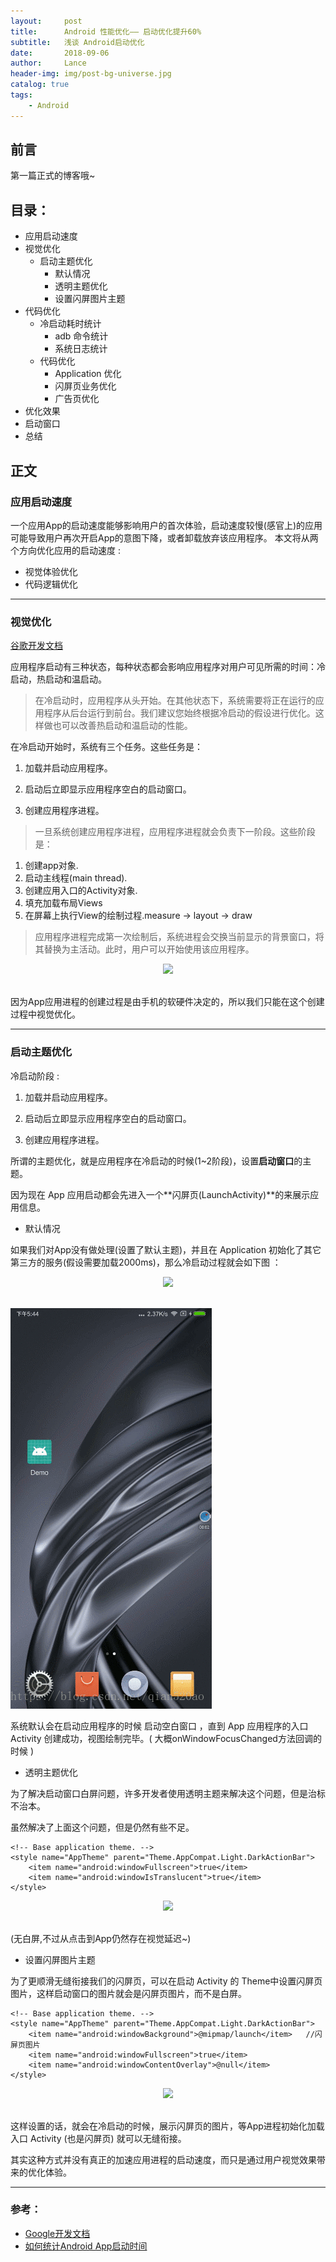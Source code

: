 ```yaml
---
layout:     post
title:      Android 性能优化—— 启动优化提升60%
subtitle:   浅谈 Android启动优化
date:       2018-09-06
author:     Lance
header-img: img/post-bg-universe.jpg
catalog: true
tags:
    - Android
---
```


## 前言

第一篇正式的博客哦~


## 目录：

* 应用启动速度
* 视觉优化
	* 启动主题优化
        * 默认情况
        * 透明主题优化
        * 设置闪屏图片主题
* 代码优化
	* 冷启动耗时统计
       *  adb 命令统计
       *  系统日志统计
	* 代码优化
       *  Application 优化
       *  闪屏页业务优化
       *  广告页优化
* 优化效果
* 启动窗口
* 总结

## 正文

### 应用启动速度

一个应用App的启动速度能够影响用户的首次体验，启动速度较慢(感官上)的应用可能导致用户再次开启App的意图下降，或者卸载放弃该应用程序。
本文将从两个方向优化应用的启动速度 :

* 视觉体验优化
* 代码逻辑优化

***


### 视觉优化


[谷歌开发文档](https://developer.android.com/topic/performance/vitals/launch-time)

应用程序启动有三种状态，每种状态都会影响应用程序对用户可见所需的时间：冷启动，热启动和温启动。

>在冷启动时，应用程序从头开始。在其他状态下，系统需要将正在运行的应用程序从后台运行到前台。我们建议您始终根据冷启动的假设进行优化。这样做也可以改善热启动和温启动的性能。

在冷启动开始时，系统有三个任务。这些任务是：

1. 加载并启动应用程序。

2. 启动后立即显示应用程序空白的启动窗口。

3. 创建应用程序进程。

>一旦系统创建应用程序进程，应用程序进程就会负责下一阶段。这些阶段是：

1. 创建app对象.
2. 启动主线程(main thread).
3. 创建应用入口的Activity对象.
4. 填充加载布局Views
5. 在屏幕上执行View的绘制过程.measure -> layout -> draw

>应用程序进程完成第一次绘制后，系统进程会交换当前显示的背景窗口，将其替换为主活动。此时，用户可以开始使用该应用程序。

<div align="center"> <img src="http://liuyuabnn.github.io/img/android_blog_image1.png"/> </div><br>

因为App应用进程的创建过程是由手机的软硬件决定的，所以我们只能在这个创建过程中视觉优化。

---

### 启动主题优化

冷启动阶段 : 

1. 加载并启动应用程序。 

2. 启动后立即显示应用程序空白的启动窗口。 

3. 创建应用程序进程。

所谓的主题优化，就是应用程序在冷启动的时候(1~2阶段)，设置**启动窗口**的主题。

因为现在 App 应用启动都会先进入一个**闪屏页(LaunchActivity)**的来展示应用信息。

* 默认情况

 
如果我们对App没有做处理(设置了默认主题)，并且在 Application 初始化了其它第三方的服务(假设需要加载2000ms)，那么冷启动过程就会如下图 ：

<div align="center"> <img src="http://liuyuabnn.github.io/img/android_blog_image2.jif"/> </div><br>

![](https://github.com/liuyuabnn/liuyuabnn.github.io/blob/master/img/android_blog_image2.gif)

系统默认会在启动应用程序的时候 启动空白窗口 ，直到 App 应用程序的入口 Activity 创建成功，视图绘制完毕。( 大概onWindowFocusChanged方法回调的时候 )


* 透明主题优化

为了解决启动窗口白屏问题，许多开发者使用透明主题来解决这个问题，但是治标不治本。

虽然解决了上面这个问题，但是仍然有些不足。

    <!-- Base application theme. -->
    <style name="AppTheme" parent="Theme.AppCompat.Light.DarkActionBar">
        <item name="android:windowFullscreen">true</item>
        <item name="android:windowIsTranslucent">true</item>
    </style>

<div align="center"> <img src="http://liuyuabnn.github.io/img/android_blog_image3.jif"/> </div><br>

(无白屏,不过从点击到App仍然存在视觉延迟~)

* 设置闪屏图片主题

为了更顺滑无缝衔接我们的闪屏页，可以在启动 Activity 的 Theme中设置闪屏页图片，这样启动窗口的图片就会是闪屏页图片，而不是白屏。

	<!-- Base application theme. -->
	<style name="AppTheme" parent="Theme.AppCompat.Light.DarkActionBar">
    	<item name="android:windowBackground">@mipmap/launch</item>   //闪屏页图片
    	<item name="android:windowFullscreen">true</item>
    	<item name="android:windowContentOverlay">@null</item>
	</style>

<div align="center"> <img src="http://liuyuabnn.github.io/img/android_blog_image4.jif"/> </div><br>

这样设置的话，就会在冷启动的时候，展示闪屏页的图片，等App进程初始化加载入口 Activity (也是闪屏页) 就可以无缝衔接。

其实这种方式并没有真正的加速应用进程的启动速度，而只是通过用户视觉效果带来的优化体验。

---

### 参考：

- [Google开发文档](https://developer.android.com/topic/performance/vitals/launch-time)
- [如何统计Android App启动时间](https://www.jianshu.com/p/59a2ca7df681?utm_campaign=maleskine&utm_content=note&utm_medium=seo_notes&utm_source=recommendation)


